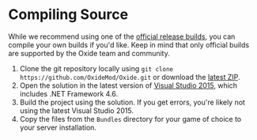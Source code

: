 # Compiling Source

While we recommend using one of the [official release builds](http://oxidemod.org/downloads/), you can compile your own builds if you'd like. Keep in mind that only official builds are supported by the Oxide team and community.

 1. Clone the git repository locally using `git clone https://github.com/OxideMod/Oxide.git` or download the [latest ZIP](https://github.com/OxideMod/Oxide/archive/master.zip).
 2. Open the solution in the latest version of [Visual Studio 2015](https://www.visualstudio.com/en-us/downloads/visual-studio-2015-downloads-vs.aspx), which includes .NET Framework 4.6.
 3. Build the project using the solution. If you get errors, you're likely not using the latest Visual Studio 2015.
 4. Copy the files from the `Bundles` directory for your game of choice to your server installation.
